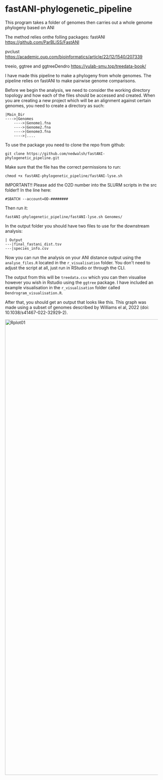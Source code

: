 # fastANI-phylogenetic_pipeline
This program takes a folder of genomes then carries out a whole genome phylogeny based on ANI

The method relies onthe folling packages:
fastANI
https://github.com/ParBLiSS/FastANI

pvclust
https://academic.oup.com/bioinformatics/article/22/12/1540/207339

treeio, ggtree and ggtreeDendro
https://yulab-smu.top/treedata-book/


I have made this pipeline to make a phylogeny from whole genomes. The pipeline relies on fastANI to make pairwise genome comparisons.

Before we begin the analysis, we need to consider the working directory topology and how each of the files should be accessed and created.
When you are creating a new project which will be an alignment against certain genomes, you need to create a directory as such:

```
|Main_Dir
---->|Genomes
    ---->|Genome1.fna
    ---->|Genome2.fna
    ---->|Genome3.fna
    ---->|....
```

To use the package you need to clone the repo from github:

```
git clone https://github.com/nedwalsh/fastANI-phylogenetic_pipeline.git
```

Make sure that the file has the correct permissions to run:

```
chmod +x fastANI-phylogenetic_pipeline/fastANI-lyse.sh
```

IMPORTANT!! Please add the O2D number into the SLURM scripts in the src folder!!
In the line here:
```
#SBATCH --account=OD-########
```

Then run it:

```
fastANI-phylogenetic_pipeline/fastANI-lyse.sh Genomes/
```

In the output folder you should have two files to use for the downstream analysis:

```
| Output
---|final_fastani_dist.tsv
---|species_info.csv
```

Now you can run the analysis on your ANI distance output using the ```analyse_files.R``` located in the ```r_visualisation``` folder. You don't need to adjust the script at all, just run in RStudio or through the CLI.

The output from this will be ```treedata.csv``` which you can then visualise however you wish in Rstudio using the ```ggtree``` package.
I have included an example visualisation in the ```r_visualisation``` folder called ```Dendrogram_visualisation.R```.

After that, you should get an output that looks like this. This graph was made using a subset of genomes described by Williams el al, 2022 (doi: 10.1038/s41467-022-32929-2).

<img width="1500" alt="Rplot01" src="https://github.com/user-attachments/assets/756b17ab-aa8f-43ad-9712-56c7e9bc159f">
